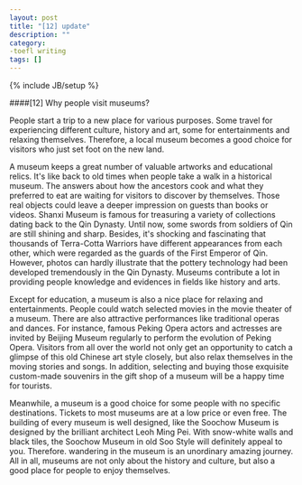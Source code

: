 ```yaml
---
layout: post
title: "[12] update"
description: ""
category:
-toefl writing 
tags: []
---
```


{% include JB/setup %}

####[12] Why people visit museums?

People start a trip to a new place for various purposes. Some travel for experiencing different culture, history and art, some for entertainments and relaxing themselves. Therefore, a local museum becomes a good choice for visitors who just set foot on the new land.

A museum keeps a great number of valuable artworks and educational relics. It's like back to old times when people take a walk in a historical museum. The answers about how the ancestors cook and what they preferred to eat are waiting for visitors to discover by themselves. Those real objects could leave a deeper impression on guests than books or videos. Shanxi Museum is famous for treasuring a variety of collections dating back to the Qin Dynasty. Until now, some swords from soldiers of Qin are still shining and sharp. Besides, it's shocking and fascinating that thousands of Terra-Cotta Warriors have different appearances from each other, which were regarded as the guards of the First Emperor of Qin. However, photos can hardly illustrate that the pottery technology had been developed tremendously in the Qin Dynasty. Museums contribute a lot in providing people knowledge and evidences in fields like history and arts.

Except for education, a museum is also a nice place for relaxing and entertainments. People could watch selected movies in the movie theater of a museum. There are also attractive performances like traditional operas and dances. For instance, famous Peking Opera actors and actresses are invited by Beijing Museum regularly to perform the evolution of Peking Opera. Visitors from all over the world not only get an opportunity to catch a glimpse of this old Chinese art style closely, but also relax themselves in the moving stories and songs. In addition, selecting and buying those exquisite custom-made souvenirs in the gift shop of a museum will be a happy time for tourists.

Meanwhile, a museum is a good choice for some people with no specific destinations. Tickets to most museums are at a low price or even free. The building of every museum is well designed, like the Soochow Museum is designed by the brilliant architect Leoh Ming Pei. With snow-white walls and black tiles, the Soochow Museum in old Soo Style will definitely appeal to you. Therefore. wandering in the museum is an unordinary amazing journey. All in all, museums are not only about the history and culture, but also a good place for people to enjoy themselves.